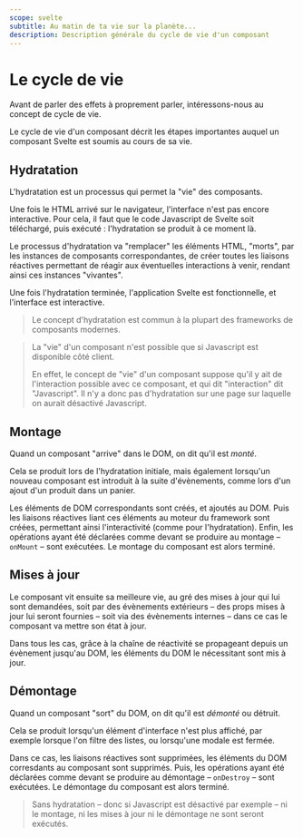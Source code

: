 ```yaml
---
scope: svelte
subtitle: Au matin de ta vie sur la planète...
description: Description générale du cycle de vie d'un composant
---
```


# Le cycle de vie

Avant de parler des effets à proprement parler, intéressons-nous au concept de cycle de vie.

Le cycle de vie d'un composant décrit les étapes importantes auquel un composant Svelte est soumis
au cours de sa vie.

## Hydratation

L'hydratation est un processus qui permet la "vie" des composants.

Une fois le HTML arrivé sur le navigateur, l'interface n'est pas encore interactive. Pour cela, il
faut que le code Javascript de Svelte soit téléchargé, puis exécuté : l'hydratation se produit à ce
moment là.

Le processus d'hydratation va "remplacer" les éléments HTML, "morts", par les instances de
composants correspondantes, de créer toutes les liaisons réactives permettant de réagir aux
éventuelles interactions à venir, rendant ainsi ces instances "vivantes".

Une fois l'hydratation terminée, l'application Svelte est fonctionnelle, et l'interface est
interactive.

> Le concept d'hydratation est commun à la plupart des frameworks de composants modernes.

> La "vie" d'un composant n'est possible que si Javascript est disponible côté client.
>
> En effet, le concept de "vie" d'un composant suppose qu'il y ait de l'interaction possible avec ce
> composant, et qui dit "interaction" dit "Javascript". Il n'y a donc pas d'hydratation sur une page
> sur laquelle on aurait désactivé Javascript.

## Montage

Quand un composant "arrive" dans le DOM, on dit qu'il est _monté_.

Cela se produit lors de l'hydratation initiale, mais également lorsqu'un nouveau composant est
introduit à la suite d'évènements, comme lors d'un ajout d'un produit dans un panier.

Les éléments de DOM correspondants sont créés, et ajoutés au DOM. Puis les liaisons réactives liant
ces éléments au moteur du framework sont créées, permettant ainsi l'interactivité (comme pour
l'hydratation). Enfin, les opérations ayant été déclarées comme devant se produire au montage –
`onMount` – sont exécutées. Le montage du composant est alors terminé.

## Mises à jour

Le composant vit ensuite sa meilleure vie, au gré des mises à jour qui lui sont demandées, soit par
des évènements extérieurs – des props mises à jour lui seront fournies – soit via des évènements
internes – dans ce cas le composant va mettre son état à jour.

Dans tous les cas, grâce à la chaîne de réactivité se propageant depuis un évènement jusqu'au DOM,
les éléments du DOM le nécessitant sont mis à jour.

## Démontage

Quand un composant "sort" du DOM, on dit qu'il est _démonté_ ou détruit.

Cela se produit lorsqu'un élément d'interface n'est plus affiché, par exemple lorsque l'on filtre
des listes, ou lorsqu'une modale est fermée.

Dans ce cas, les liaisons réactives sont supprimées, les éléments du DOM corresdants au composant
sont supprimés. Puis, les opérations ayant été déclarées comme devant se produire au démontage –
`onDestroy` – sont exécutées. Le démontage du composant est alors terminé.

> Sans hydratation – donc si Javascript est désactivé par exemple – ni le montage, ni les mises à
> jour ni le démontage ne sont seront exécutés.
